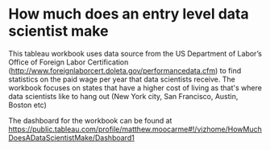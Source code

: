 # How much does an entry level data scientist make

This tableau workbook uses data source from the US Department of Labor’s Office of Foreign Labor Certification (http://www.foreignlaborcert.doleta.gov/performancedata.cfm) to find statistics on the paid wage per year that data scientists receive.
The workbook focuses on states that have a higher cost of living as that's where data scientists like to hang out (New York city, San Francisco, Austin, Boston etc)

The dashboard for the workbook can be found at https://public.tableau.com/profile/matthew.moocarme#!/vizhome/HowMuchDoesADataScientistMake/Dashboard1
